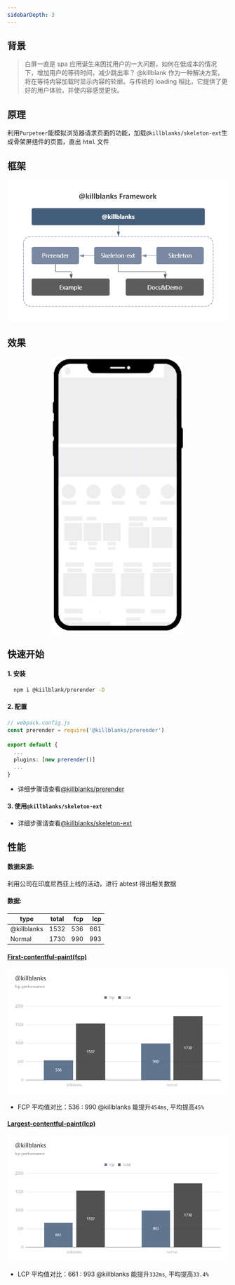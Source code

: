 ```yaml
---
sidebarDepth: 3
---
```


## 背景

> 白屏一直是 spa 应用诞生来困扰用户的一大问题，如何在低成本的情况下，增加用户的等待时间，减少跳出率？ @killblank 作为一种解决方案，将在等待内容加载时显示内容的轮廓。与传统的 loading 相比，它提供了更好的用户体验，并使内容感觉更快。

## 原理

利用`Purpeteer`能模拟浏览器请求页面的功能，加载`@killblanks/skeleton-ext`生成骨架屏组件的页面，直出 `html` 文件

## 框架

<p align="center">
  <img src="./imgs/@killblanks_framework.png" />
</p>

## 效果

<p align="center">
  <img src="./imgs/preview.gif" width="300" />
</p>

## 快速开始

#### 1. 安装

```sh
  npm i @kiilblank/prerender -D
```

#### 2. 配置

```ts
// webpack.config.js
const prerender = require('@killblanks/prerender')

export default {
  ...
  plugins: [new prerender()]
  ...
}
```
- 详细步骤请查看[@killblanks/prerender](./prerender/)

#### 3. 使用`@killblanks/skeleton-ext`

- 详细步骤请查看[@killblanks/skeleton-ext](./skeleton-ext/)

## 性能

#### 数据来源:

利用公司在印度尼西亚上线的活动，进行 abtest 得出相关数据

#### 数据:

| type        | total | fcp | lcp |
| ----------- | :---: | --: | --: |
| @killblanks | 1532  | 536 | 661 |
| Normal      | 1730  | 990 | 993 |

#### [First-contentful-paint(fcp)](https://github.com/w3c/paint-timing)

<p align="center">
  <img src="./imgs/fcp.png" />
</p>

- FCP 平均值对比：536 : 990 @killblanks 能提升`454ms`, 平均提高`45%`

#### [Largest-contentful-paint(lcp)](https://github.com/WICG/largest-contentful-paint)

<p align="center">
  <img src="./imgs/lcp.png" />
</p>


- LCP 平均值对比：661 : 993 @killblanks 能提升`332ms`, 平均提高`33.4%`
